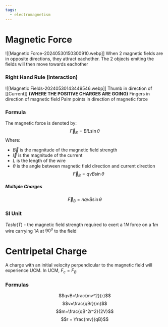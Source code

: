 ```yaml
---
tags:
  - electromagnetism
---
```

# Magnetic Force
![[Magnetic Force-20240530150300910.webp]]
When 2 magnetic fields are in opposite directions, they attract eachother. The 2 objects emiting the fields will then move towards eachother
### Right Hand Rule (Interaction)
![[Magnetic Fields-20240530143449546.webp]]
Thumb in direction of [[Current]] **(WHERE THE POSITIVE CHARGES ARE GOING)**
Fingers in direction of magnetic field
Palm points in direction of magnetic force
### Formula
The magnetic force is denoted by:
$$\vec{F}_{B}=BIL\sin \theta$$
Where:
- $\vec{B}$ is the magnitude of the magnetic field strength
- $\vec{I}$ is the magnitude of the current
- $L$ is the length of the wire
- $\theta$ is the angle between magnetic field direction and current direction
$$\vec{F}_{B}=qvB\sin \theta$$
##### Multiple Charges
$$\vec{F}_{B}=nqvB\sin \theta$$
### SI Unit
$Tesla(T)$  - the magnetic field strength required to exert a $1N$ force on a $1m$ wire carrying $1A$ at $90^o$ to the field

# Centripetal Charge
A charge with an initial velocity perpendicular to the magnetic field will experience UCM.
In UCM,
$F_{c}=F_{B}$
### Formulas
$$qvB=\frac{mv^2}{r}$$
$$v=\frac{qBr}{m}$$
$$m=\frac{qB^2r^2}{2V}$$
$$r = \frac{mv}{qB}$$
